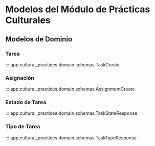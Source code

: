 # Modelos del Módulo de Prácticas Culturales

## Modelos de Dominio

### Tarea

::: app.cultural_practices.domain.schemas.TaskCreate

### Asignación

::: app.cultural_practices.domain.schemas.AssignmentCreate

### Estado de Tarea

::: app.cultural_practices.domain.schemas.TaskStateResponse

### Tipo de Tarea

::: app.cultural_practices.domain.schemas.TaskTypeResponse
